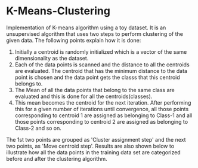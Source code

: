 # K-Means-Clustering
Implementation of K-means algorithm using a toy dataset. It is an unsupervised algorithm that uses two steps to perform clustering of the given data. The following points explain how it is done:
1. Initially a centroid is randomly initialized which is a vector of the same dimensionality as the dataset.
2. Each of the data points is scanned and the distance to all the centroids are evaluated. The centroid that has the minimum distance to the data point is chosen and the data point gets the classs that this centroid belongs to.
3. The Mean of all the data points that belong to the same class are evaluated and this is done for all the centroids(classes).
4. This mean becomes the centroid for the next iteration. After performing this for a given number of iterations until convergence, all those points corresponding to centroid 1 are assigned as belonging to Class-1 and all those points corresponding to centroid 2 are assigned as belonging to Class-2 and so on.

The 1st two points are grouped as 'Cluster assignment step' and the next two points, as 'Move centroid step'. Results are also shown below to illustrate how all the data points in the training data set are categorized before and after the clustering algorithm.
